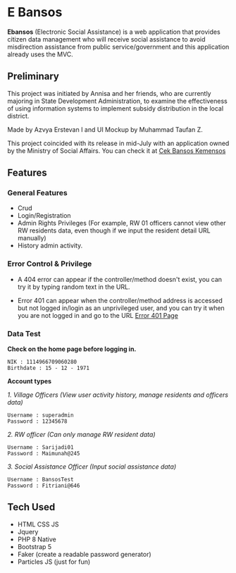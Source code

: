 # E Bansos

**Ebansos** (Electronic Social Assistance) is a web application that provides citizen data management who will receive social assistance to avoid misdirection assistance from public service/government and this application already uses the MVC.

## Preliminary

This project was initiated by Annisa and her friends, who are currently majoring in State Development Administration, to examine the effectiveness of using information systems to implement subsidy distribution in the local district.

Made by Azvya Erstevan I and UI Mockup by Muhammad Taufan Z.

This project coincided with its release in mid-July with an application owned by the Ministry of Social Affairs. You can check it at [Cek Bansos Kemensos](https://cekbansos.kemensos.go.id/)

## Features

### General Features
- Crud
- Login/Registration
- Admin Rights Privileges (For example, RW 01 officers cannot view other RW residents data, even though if we input the resident detail URL manually)
- History admin activity.

### Error Control & Privilege

- A 404 error can appear if the controller/method doesn't exist, you can try it by typing random text in the URL.

- Error 401 can appear when the controller/method address is accessed but not logged in/login as an unprivileged user, and you can try it when you are not logged in and go to the URL [Error 401 Page](https://ebansostest.erstevn.com/admin)

### Data Test

**Check on the home page before logging in.**
```
NIK : 1114966709060280
Birthdate : 15 - 12 - 1971
```
**Account types**

_1. Village Officers (View user activity history, manage residents and officers data)_
``` 
Username : superadmin
Password : 12345678
```

_2. RW officer (Can only manage RW resident data)_
```
Username : Sarijadi01
Password : Maimunah@245
```
_3. Social Assistance Officer (Input social assistance data)_
```
Username : BansosTest
Password : Fitriani@646
```
## Tech Used

- HTML CSS JS
- Jquery
- PHP 8 Native
- Bootstrap 5
- Faker (create a readable password generator)
- Particles JS (just for fun)